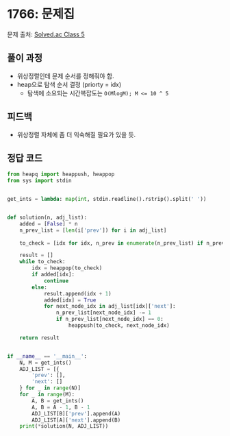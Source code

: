 # 1766: 문제집
문제 출처: [Solved.ac Class 5](https://www.acmicpc.net/problem/1766)

## 풀이 과정
* 위상정렬인데 문제 순서를 정해줘야 함.
* heap으로 탐색 순서 결정 (priorty = idx)
  * 탐색에 소요되는 시간복잡도는 `O(MlogM); M <= 10 ^ 5`

## 피드백
* 위상정렬 자체에 좀 더 익숙해질 필요가 있을 듯.

## 정답 코드
```python
from heapq import heappush, heappop
from sys import stdin


get_ints = lambda: map(int, stdin.readline().rstrip().split(' '))


def solution(n, adj_list):
    added = [False] * n
    n_prev_list = [len(i['prev']) for i in adj_list]
    
    to_check = [idx for idx, n_prev in enumerate(n_prev_list) if n_prev == 0]

    result = []
    while to_check:
        idx = heappop(to_check)
        if added[idx]:
            continue
        else:
            result.append(idx + 1)
            added[idx] = True
            for next_node_idx in adj_list[idx]['next']:
                n_prev_list[next_node_idx] -= 1
                if n_prev_list[next_node_idx] == 0:
                    heappush(to_check, next_node_idx)

    return result


if __name__ == '__main__':
    N, M = get_ints()
    ADJ_LIST = [{
        'prev': [],
        'next': []
    } for _ in range(N)]
    for _ in range(M):
        A, B = get_ints()
        A, B = A - 1, B - 1
        ADJ_LIST[B]['prev'].append(A)
        ADJ_LIST[A]['next'].append(B)
    print(*solution(N, ADJ_LIST))
```
